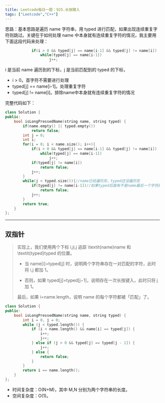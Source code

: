 ```yaml
---
title: Leetcode每日一题：925.长按键入
tags: ["Leetcode","C++"]
---
```


思路：基本思路是遍历 name 字符串，用 typed 进行匹配，如果出现连续重复字符则跳过。关键在于如何处理 name 中本身就有连续重复字符的情况，我主要用下面这段代码来处理：

~~~c++
            if(i > 0 && typed[j] == name[i-1] && typed[j] != name[i])
                while(typed[j] == name[i-1])
                    j++;
~~~

i 是当前 name 遍历到的下标，j 是当前匹配到的 typed 的下标，

* i > 0。首字符不需要进行处理
* typed[j] == name[i-1]。处理重复字符
* typed[j] != name[i]。排除name中本身就有连续重复字符的情况

完整代码如下：

~~~c++
class Solution {
public:
    bool isLongPressedName(string name, string typed) {
        if(name.empty() || typed.empty())
            return false;
        int j = 0;
        int i;
        for(i = 0; i < name.size(); i++){
            if(i > 0 && typed[j] == name[i-1] && typed[j] != name[i])
                while(typed[j] == name[i-1])
                    j++;
            if(typed[j] != name[i])
                return false;
            j++;
        }
        while(j < typed.size()){//name已经遍历完，typed还没遍历完
            if(typed[j] != name[i-1])//如果typed后面有不是name最后一个字符的重复字符
                return false;
            j++;
        }
        return true;
    }
};
~~~

***

## 双指针

> 实现上，我们使用两个下标 i,ji,j 追踪 \textit{name}name 和 \textit{typed}typed 的位置。
>
> * 当 name[i]=typed[j] 时，说明两个字符串存在一对匹配的字符，此时将 i,j 都加 1。
>
> * 否则，如果 typed[j]=typed[j−1]，说明存在一次长按键入，此时只将 j 加 1。
>
> 最后，如果 i=name.length，说明 name 的每个字符都被「匹配」了。
>

~~~c++
class Solution {
public:
    bool isLongPressedName(string name, string typed) {
        int i = 0, j = 0;
        while (j < typed.length()) {
            if (i < name.length() && name[i] == typed[j]) {
                i++;
                j++;
            } else if (j > 0 && typed[j] == typed[j - 1]) {
                j++;
            } else {
                return false;
            }
        }
        return i == name.length();
    }
};
~~~

- 时间复杂度：O(N+M)，其中 M,N 分别为两个字符串的长度。
- 空间复杂度：O(1)。